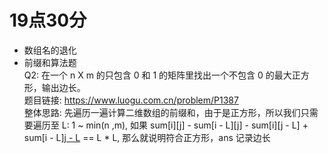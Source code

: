 # 19点30分
* 数组名的退化
* 前缀和算法题 <br> Q2: 在一个 n X m 的只包含 0 和 1 的矩阵里找出一个不包含 0 的最大正方形，输出边长。<br> 题目链接: https://www.luogu.com.cn/problem/P1387 <br> 整体思路:  先遍历一遍计算二维数组的前缀和，由于是正方形，所以我们只需要遍历至 L: 1 ~ min(n ,m), 如果 sum[i][j] - sum[i - L][j] - sum[i][j - L] + sum[i - L][j - L](正方形边长L内所有点的和) == L * L, 那么就说明符合正方形，ans 记录边长